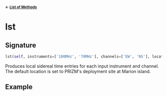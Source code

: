 <sup>**← [List of Methods](../README.md#container-design)**</sup>

# lst

## Signature
```python
lst(self, instruments=['100MHz', '70MHz'], channels=['EW', 'NS'], location=('37.819638d', '-46.88694d'))
```
Produces local sidereal time entries for each input instrument and channel. The default location is set to PRIZM's deployment site at Marion island.

## Example



